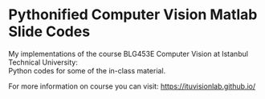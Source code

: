 # Pythonified Computer Vision Matlab Slide Codes
My implementations of the course BLG453E Computer Vision at Istanbul Technical University:  
Python codes for some of the in-class material.

For more information on course you can visit: https://ituvisionlab.github.io/

